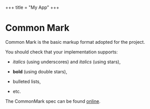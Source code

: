 +++
title = "My App"
+++

# Common Mark

Common Mark is the basic markup format adopted for the project.

You should check that your implementation supports:

- _italics_ (using underscores) and *italics* (using stars),

- **bold** (using double stars),

- bulleted lists,

- etc.

The CommonMark spec can be found [online](http://spec.commonmark.org).
